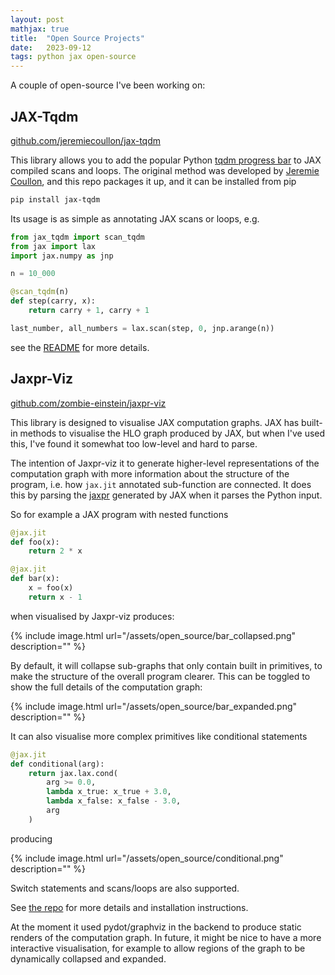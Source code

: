 ```yaml
---
layout: post
mathjax: true
title:  "Open Source Projects"
date:   2023-09-12
tags: python jax open-source
---
```


A couple of open-source I've been working on: 

## JAX-Tqdm

[github.com/jeremiecoullon/jax-tqdm](https://github.com/jeremiecoullon/jax-tqdm)

This library allows you to add the popular Python [tqdm progress bar](https://github.com/tqdm/tqdm)
to JAX compiled scans and loops. The original method was developed by
[Jeremie Coullon](https://github.com/jeremiecoullon), and this repo packages it up, 
and it can be installed from pip

```bash
pip install jax-tqdm
```

Its usage is as simple as annotating JAX scans or loops, e.g.

```python
from jax_tqdm import scan_tqdm
from jax import lax
import jax.numpy as jnp

n = 10_000

@scan_tqdm(n)
def step(carry, x):
    return carry + 1, carry + 1

last_number, all_numbers = lax.scan(step, 0, jnp.arange(n))
```

see the [README](https://github.com/jeremiecoullon/jax-tqdm#example-usage)
for more details.

## Jaxpr-Viz

[github.com/zombie-einstein/jaxpr-viz](https://github.com/zombie-einstein/jaxpr-viz)

This library is designed to visualise JAX computation graphs. JAX has built-in
methods to visualise the HLO graph produced by JAX, but when I've used this, 
I've found it somewhat too low-level and hard to parse.

The intention of Jaxpr-viz it to generate higher-level representations of the
computation graph with more information about the structure of the program,
i.e. how `jax.jit` annotated sub-function are connected. It does this
by parsing the [jaxpr](https://jax.readthedocs.io/en/latest/jaxpr.html) generated
by JAX when it parses the Python input.

So for example a JAX program with nested functions 

```python
@jax.jit
def foo(x):
    return 2 * x

@jax.jit
def bar(x):
    x = foo(x)
    return x - 1
```

when visualised by Jaxpr-viz produces:

{% include image.html 
url="/assets/open_source/bar_collapsed.png" 
description="" %}

By default, it will collapse sub-graphs that only contain built in primitives, to
make the structure of the overall program clearer. This can be toggled to show
the full details of the computation graph:

{% include image.html 
url="/assets/open_source/bar_expanded.png" 
description="" %}

It can also visualise more complex primitives like conditional statements

```python
@jax.jit
def conditional(arg):
    return jax.lax.cond(
        arg >= 0.0,
        lambda x_true: x_true + 3.0,
        lambda x_false: x_false - 3.0,
        arg
    )
```

producing

{% include image.html 
url="/assets/open_source/conditional.png" 
description="" %}

Switch statements and scans/loops are also supported.

See [the repo](https://github.com/zombie-einstein/jaxpr-viz) for more details and installation 
instructions.

At the moment it used pydot/graphviz in the backend to produce static renders of the 
computation graph. In future, it might be nice to have a more interactive visualisation, for 
example to allow regions of the graph to be dynamically collapsed and expanded.

